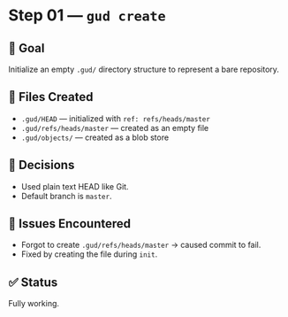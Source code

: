 # Step 01 — `gud create`

## 📌 Goal

Initialize an empty `.gud/` directory structure to represent a bare repository.

## 📁 Files Created

- `.gud/HEAD` — initialized with `ref: refs/heads/master`
- `.gud/refs/heads/master` — created as an empty file
- `.gud/objects/` — created as a blob store

## 🧠 Decisions

- Used plain text HEAD like Git.
- Default branch is `master`.

## 🐛 Issues Encountered

- Forgot to create `.gud/refs/heads/master` → caused commit to fail.
- Fixed by creating the file during `init`.

## ✅ Status

Fully working.

